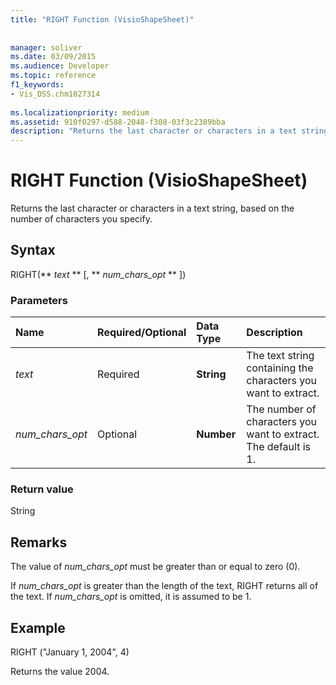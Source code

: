 ```yaml
---
title: "RIGHT Function (VisioShapeSheet)"
 
 
manager: soliver
ms.date: 03/09/2015
ms.audience: Developer
ms.topic: reference
f1_keywords:
- Vis_DSS.chm1027314
 
ms.localizationpriority: medium
ms.assetid: 910f0297-d588-2048-f308-03f3c2389bba
description: "Returns the last character or characters in a text string, based on the number of characters you specify."
---
```


# RIGHT Function (VisioShapeSheet)

Returns the last character or characters in a text string, based on the number of characters you specify.
  
## Syntax

RIGHT(** *text* ** [, ** *num_chars_opt* ** ]) 
  
### Parameters

|**Name**|**Required/Optional**|**Data Type**|**Description**|
|:-----|:-----|:-----|:-----|
| _text_ <br/> |Required  <br/> |**String** <br/> | The text string containing the characters you want to extract.  <br/> |
| _num_chars_opt_ <br/> |Optional  <br/> |**Number** <br/> |The number of characters you want to extract. The default is 1.  <br/> |
   
### Return value

String
  
## Remarks

The value of  _num_chars_opt_ must be greater than or equal to zero (0). 
  
If  _num_chars_opt_ is greater than the length of the text, RIGHT returns all of the text. If  _num_chars_opt_ is omitted, it is assumed to be 1. 
  
## Example

RIGHT ("January 1, 2004", 4) 
  
Returns the value 2004. 
  

